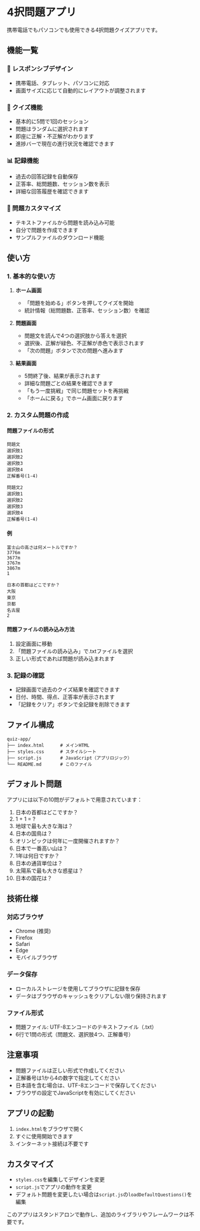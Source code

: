 # 4択問題アプリ

携帯電話でもパソコンでも使用できる4択問題クイズアプリです。

## 機能一覧

### 📱 レスポンシブデザイン
- 携帯電話、タブレット、パソコンに対応
- 画面サイズに応じて自動的にレイアウトが調整されます

### 🎯 クイズ機能
- 基本的に5問で1回のセッション
- 問題はランダムに選択されます
- 即座に正解・不正解がわかります
- 進捗バーで現在の進行状況を確認できます

### 📊 記録機能
- 過去の回答記録を自動保存
- 正答率、総問題数、セッション数を表示
- 詳細な回答履歴を確認できます

### 📝 問題カスタマイズ
- テキストファイルから問題を読み込み可能
- 自分で問題を作成できます
- サンプルファイルのダウンロード機能

## 使い方

### 1. 基本的な使い方

1. **ホーム画面**
   - 「問題を始める」ボタンを押してクイズを開始
   - 統計情報（総問題数、正答率、セッション数）を確認

2. **問題画面**
   - 問題文を読んで4つの選択肢から答えを選択
   - 選択後、正解が緑色、不正解が赤色で表示されます
   - 「次の問題」ボタンで次の問題へ進みます

3. **結果画面**
   - 5問終了後、結果が表示されます
   - 詳細な問題ごとの結果を確認できます
   - 「もう一度挑戦」で同じ問題セットを再挑戦
   - 「ホームに戻る」でホーム画面に戻ります

### 2. カスタム問題の作成

#### 問題ファイルの形式
```
問題文
選択肢1
選択肢2
選択肢3
選択肢4
正解番号(1-4)

問題文2
選択肢1
選択肢2
選択肢3
選択肢4
正解番号(1-4)
```

#### 例
```
富士山の高さは何メートルですか？
3776m
3677m
3767m
3867m
1

日本の首都はどこですか？
大阪
東京
京都
名古屋
2
```

#### 問題ファイルの読み込み方法
1. 設定画面に移動
2. 「問題ファイルの読み込み」で.txtファイルを選択
3. 正しい形式であれば問題が読み込まれます

### 3. 記録の確認
- 記録画面で過去のクイズ結果を確認できます
- 日付、時間、得点、正答率が表示されます
- 「記録をクリア」ボタンで全記録を削除できます

## ファイル構成

```
quiz-app/
├── index.html      # メインHTML
├── styles.css      # スタイルシート
├── script.js       # JavaScript（アプリロジック）
└── README.md       # このファイル
```

## デフォルト問題

アプリには以下の10問がデフォルトで用意されています：

1. 日本の首都はどこですか？
2. 1 + 1 = ?
3. 地球で最も大きな海は？
4. 日本の国鳥は？
5. オリンピックは何年に一度開催されますか？
6. 日本で一番高い山は？
7. 1年は何日ですか？
8. 日本の通貨単位は？
9. 太陽系で最も大きな惑星は？
10. 日本の国花は？

## 技術仕様

### 対応ブラウザ
- Chrome (推奨)
- Firefox
- Safari
- Edge
- モバイルブラウザ

### データ保存
- ローカルストレージを使用してブラウザに記録を保存
- データはブラウザのキャッシュをクリアしない限り保持されます

### ファイル形式
- 問題ファイル: UTF-8エンコードのテキストファイル（.txt）
- 6行で1問の形式（問題文、選択肢4つ、正解番号）

## 注意事項

- 問題ファイルは正しい形式で作成してください
- 正解番号は1から4の数字で指定してください
- 日本語を含む場合は、UTF-8エンコードで保存してください
- ブラウザの設定でJavaScriptを有効にしてください

## アプリの起動

1. `index.html`をブラウザで開く
2. すぐに使用開始できます
3. インターネット接続は不要です

## カスタマイズ

- `styles.css`を編集してデザインを変更
- `script.js`でアプリの動作を変更
- デフォルト問題を変更したい場合は`script.js`の`loadDefaultQuestions()`を編集

このアプリはスタンドアロンで動作し、追加のライブラリやフレームワークは不要です。